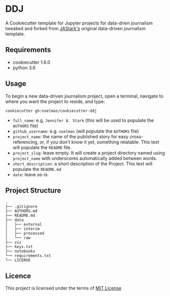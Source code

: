 # DDJ

A Cookiecutter template for Jupyter projects for data-drien journalism tweaked and forked from [JAStark's](https://github.com/noelmas/cookiecutter-data-driven-journalism/commits?author=JAStark) original data-driven journalism template.

## Requirements

* cookiecutter 1.6.0
* python 3.6

## Usage

To begin a new data-driven journalism project, open a terminal, navigate to where you want the project to reside, and type:

`cookiecutter gh:noelmas/cookiecutter-ddj`

- `full_name`: e.g. `Jennifer A. Stark` (this will be used to populate the `AUTHORS` file)
- `github_username`: e.g. `noelmas` (will populate the `AUTHORS` file)
- `project_name`: the name of the published story for easy cross-referencing, or, if you don't know it yet, something relatable. This text will populate the `README` file.
- `project_slug`: leave empty. It will create a project directory named using `project_name` with underscores automatically added between words.
- `short_description`: a short description of the Project. This text will populate the `README.md`
- `date`: leave as-is.

## Project Structure
```
.
├── .gitignore
├── AUTHORS.md
├── README.md
├── data
│   ├── external
│   ├── interim
│   ├── processed
│   └── raw
├── viz
├── keys.txt
├── notebooks
└── requirements.txt
└── LICENSE
```

## Licence

This project is licensed under the terms of [MIT License](/LICENSE)
